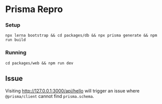 # Prisma Repro

### Setup

`npx lerna bootstrap && cd packages/db && npx prisma generate && npm run build`

### Running

`cd packages/web && npm run dev`

## Issue

Visiting http://127.0.0.1:3000/api/hello will trigger an issue where `@prisma/client` cannot find `prisma.schema`.
